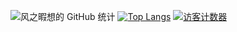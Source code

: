 ![风之暇想的 GitHub 统计](https://github-readme-stats.vercel.app/api?username=fzxx&theme=algolia&show_icons=true)
[![Top Langs](https://github-readme-stats.vercel.app/api/top-langs/?username=fzxx&layout=compact)](https://github.com/fzxx/)
[![访客计数器](https://steins-gate-visitor-count.greenhandatsjtu.repl.co/greenhandatsjtu?ratio=1)](https://github.com/fzxx/)

